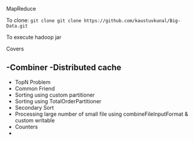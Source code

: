 MapReduce  

To clone:
`git clone git clone https://github.com/kaustuvkunal/Big-Data.git`

To execute
hadoop jar <jar-path> <driver-class-path> <hdfs-input-path> <hdfs-output-path>


Covers

-Combiner
-Distributed cache
-

- TopN Problem
- Common Friend
- Sorting using custom partitioner
- Sorting using TotalOrderPartitioner
- Secondary Sort
- Processing large number of small file using combineFileInputFormat & custom writable
- Counters
-
